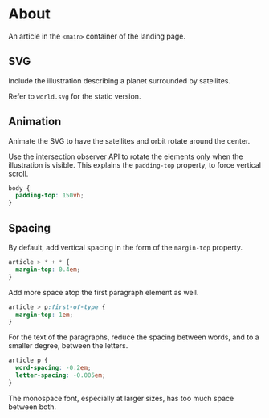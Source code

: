 # About

An article in the `<main>` container of the landing page.

## SVG

Include the illustration describing a planet surrounded by satellites.

Refer to `world.svg` for the static version.

## Animation

Animate the SVG to have the satellites and orbit rotate around the center.

Use the intersection observer API to rotate the elements only when the illustration is visible. This explains the `padding-top` property, to force vertical scroll.

```css
body {
  padding-top: 150vh;
}
```

## Spacing

By default, add vertical spacing in the form of the `margin-top` property.

```css
article > * + * {
  margin-top: 0.4em;
}
```

Add more space atop the first paragraph element as well.

```css
article > p:first-of-type {
  margin-top: 1em;
}
```

For the text of the paragraphs, reduce the spacing between words, and to a smaller degree, between the letters.

```css
article p {
  word-spacing: -0.2em;
  letter-spacing: -0.005em;
}
```

The monospace font, especially at larger sizes, has too much space between both.
